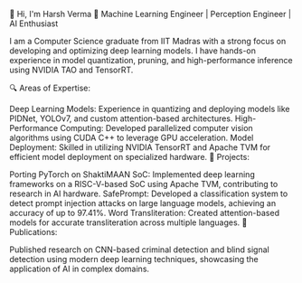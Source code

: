 👋 Hi, I'm Harsh Verma
🚀 Machine Learning Engineer | Perception Engineer | AI Enthusiast

I am a Computer Science graduate from IIT Madras with a strong focus on developing and optimizing deep learning models. I have hands-on experience in model quantization, pruning, and high-performance inference using NVIDIA TAO and TensorRT.

🔍 Areas of Expertise:

Deep Learning Models: Experience in quantizing and deploying models like PIDNet, YOLOv7, and custom attention-based architectures.
High-Performance Computing: Developed parallelized computer vision algorithms using CUDA C++ to leverage GPU acceleration.
Model Deployment: Skilled in utilizing NVIDIA TensorRT and Apache TVM for efficient model deployment on specialized hardware.
🔬 Projects:

Porting PyTorch on ShaktiMAAN SoC: Implemented deep learning frameworks on a RISC-V-based SoC using Apache TVM, contributing to research in AI hardware.
SafePrompt: Developed a classification system to detect prompt injection attacks on large language models, achieving an accuracy of up to 97.41%.
Word Transliteration: Created attention-based models for accurate transliteration across multiple languages.
📝 Publications:

Published research on CNN-based criminal detection and blind signal detection using modern deep learning techniques, showcasing the application of AI in complex domains.

